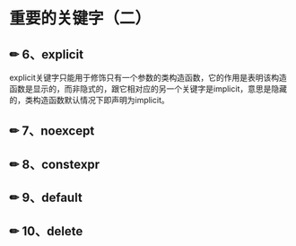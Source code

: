 # 重要的关键字（二）

## ✏ 6、explicit

explicit关键字只能用于修饰只有一个参数的类构造函数，它的作用是表明该构造函数是显示的，而非隐式的，跟它相对应的另一个关键字是implicit，意思是隐藏的，类构造函数默认情况下即声明为implicit。

## ✏ 7、noexcept



## ✏ 8、constexpr

## ✏ 9、default

## ✏ 10、delete


